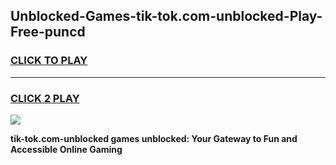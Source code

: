 
## Unblocked-Games-tik-tok.com-unblocked-Play-Free-puncd
<h3>
<a href="https://premium76.site?title=tik-tok.com-unblocked&ref=18A1">CLICK TO PLAY</a></h3>
<hr>

<h3>
<a href="https://premium76.site?title=tik-tok.com-unblocked&ref=18A1">CLICK 2 PLAY</a>
  
</h3>

<a href="https://premium76.site?title=tik-tok.com-unblocked&ref=18A1"><img src="https://clearcache.store/games.png"></a>


**tik-tok.com-unblocked games unblocked: Your Gateway to Fun and Accessible Online Gaming**
